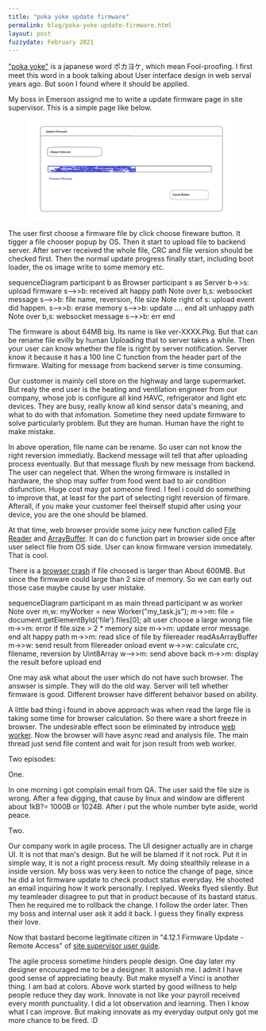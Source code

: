 ```yaml
---
title: "poka yoke update firmware"
permalink: blog/poka-yoke-update-firmware.html
layout: post
fuzzydate: February 2021
---
```


["poka yoke"](https://kanbanize.com/lean-management/improvement/what-is-poka-yoke) is a japanese word ポカヨケ, which mean Fool-proofing. I first meet this word in a book talking about User interface design in web serval years ago. But soon I found where it should be applied.

My boss in Emerson assignd me to write a update firmware page in site supervisor. This is a simple page like below.

<figure class="image">
  <img src="../assets/update_firmware.png" alt="update firmware wireframe" title="update firmware wireframe"/>
</figure>

The user first choose a firmware file by click choose fireware button. It tigger a file chooser popup by OS. Then it start to upload file to backend server. After server received the whole file, CRC and file version should be checked first. Then the normal update progress finally start, including boot loader, the os image write to some memory etc.

<div class="mermaid">
sequenceDiagram
    participant b as Browser
    participant s as Server
    b->>s: upload firmware
    s-->>b: received
    alt happy path
      Note over b,s: websocket message
      s-->>b: file name, reversion, file size
      Note right of s: upload event did happen.
      s-->>b: erase memory
      s-->>b: update ....
    end
    alt unhappy path
      Note over b,s: websocket message
      s-->>b: err
    end
</div>

The firmware is about 64MB big. Its name is like ver-XXXX.Pkg. But that can be rename file evilly by human Uploading that to server takes a while. Then your user can know whether the file is right by server notification. Server know it because it has a 100 line C function from the header part of the firmware. Waiting for message from backend server is time consuming. 

Our customer is mainly cell store on the highway and large supermarket. But realy the end user is the heating and ventilation engineer from our company, whose job is configure all kind HAVC, refrigerator and light etc devices. They are busy, really know all kind sensor data's meaning, and what to do with that infomation. Sometime they need update firmware to solve particularly problem. But they are human. Human have the right to make mistake. 

In above operation, file name can be rename. So user can not know the right reversion immediatly. Backend message will tell that after uploading process eventually. But that message flush by new message from backend. The user can negelect that. When the wrong firmware is installed in hardware, the shop may suffer from food went bad to air condition disfunction. Huge cost may got someone fired. I feel i could do something to improve that, at least for the part of selecting right reversion of firmare. Afterall, if you make your customer feel theirself stupid after using your device, you are the one should be blamed.

At that time, web browser provide some juicy new function called [File Reader](https://developer.mozilla.org/en-US/docs/Web/API/FileReader) and [ArrayBuffer](https://developer.mozilla.org/en-US/docs/Web/JavaScript/Reference/Global_Objects/ArrayBuffer). It can do c function part in browser side once after user select file from OS side. User can know firmware version immedately. That is cool.

There is a [browser crash](https://joji.me/en-us/blog/processing-huge-files-using-filereader-readasarraybuffer-in-web-browser/) if file choosed is larger than About 600MB. But since the firmware could large than 2 size of memory. So we can early out those case maybe cause by user mistake.

<div class="mermaid">
sequenceDiagram
    participant m as main thread
    participant w as worker
    Note over m,w: myWorker = new Worker("my_task.js");
    m->>m: file = document.getElementById('file').files[0];
    alt user choose a large wrong file
      m->>m: error if file.size > 2 * memory size 
      m->>m: update error message.
    end
    alt happy path
      m->>m: read slice of file by filereader readAsArrayBuffer
      m->>w: send result from filereader onload event
      w->>w: calculate crc, filename, reversion by Uint8Array
      w-->>m: send above back
      m->>m: display the result before upload
    end
</div>

One may ask what about the user which do not have such browser. The answser is simple. They will do the old way. Server will tell whether firmware is good. Different browser have different behaivor based on ability.

A little bad thing i found in above approach was when read the large file is taking some time for browser calculation. So there ware a short freeze in browser. The undesirable effect soon be eliminated by introduce [web worker](https://developer.mozilla.org/en-US/docs/Web/API/Web_Workers_API/Using_web_workers). Now the browser will have async read and analysis file. The main thread just send file content and wait for json result from web worker. 

Two episodes: 

One.

In one morning i got complain email from QA. The user said the file size is wrong. After a few digging, that cause by linux and window are different about 1kB?= 1000B or 1024B. After i put the whole number byte aside, world peace.

Two.

Our company work in agile process. The UI designer actually are in charge UI. It is not that man's design.  But he will be blamed if it not rock. Put it in simple way, it is not a right process result. My doing stealthily release in a inside version. My boss was very keen to notice the change of page, since he did a lot firmware update to check product status everyday. He shooted an email inquiring how it work personally. I replyed. Weeks flyed sliently. But my teamleader disagree to put that in product because of its bastard status. Then he required me to rollback the change. I follow the order later. Then my boss and internal user ask it add it back. I guess they finally express their love.

Now that bastard become legitimate citizen in  "4.12.1 Firmware Update - Remote Access" of [site supervisor user guide](https://climate.emerson.com/documents/site-supervisor-user-guide-rev-17-en-us-6471528.pdf).

The agile process sometime hinders people design. One day later my designer encouraged me to be a designer. It  astonish me.  I admit I have good sense of appreciating beauty. But make myself a Vinci is another thing. I am bad at colors. Above work started by good willness to help people reduce they day work. Innovate is not like your payroll received every month punctuality. I did a lot observation and learning. Then I know what I can improve. But making innovate as my everyday output only got me more chance to be fired. :D


